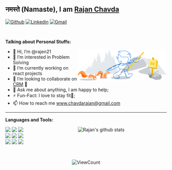 ## नमस्ते (Namaste), I am [Rajan Chavda](https://github.com/rajen21)

<!-- Your badges
You can use the website to generate badges: https://shields.io/
-->

[![Github](https://img.shields.io/badge/-Github-000?style=flat&logo=Github&logoColor=white)](https://github.com/rajen21)
[![Linkedin](https://img.shields.io/badge/-LinkedIn-blue?style=flat&logo=Linkedin&logoColor=white)](https://www.linkedin.com/in/chavda-rajan-8515b6205)
[![Gmail](https://img.shields.io/badge/-Gmail-c14438?style=flat&logo=Gmail&logoColor=white)](www.chavdarajan@gmail.com)

&nbsp;

<!-- Talking about you -->
**Talking about Personal Stuffs:**

<!-- Any image aligned to the right. Beware the width -->
<img width="55%" align="right" alt="Github" src="https://raw.githubusercontent.com/rajen21/rajen21/88f8289eda9fa61d5969c1931991b91b23dc52c6/git-header.svg" />

- 👋 Hi, I’m @rajen21
- 👀 I’m interested in Problem Solving
- 🌱 I’m currently working on react projects
- 👯 I’m looking to collaborate on [CRM](https://github.com/rajen21/crm-react) 🤝
- 💬 Ask me about anything, I am happy to help;
- ⚡️ Fun-Fact: I love to stay fit💪;
- 📫 How to reach me www.chavdarajan@gmail.com
-----------------------------------------------

**Languages and Tools:** 

<!-- Your github readme stats
You can use this api: https://github.com/anuraghazra/github-readme-stats
-->
<p>
  <a href="https://github.com/rajen21/crm-react">
    <img width="55%" align="right" alt="Rajan's github stats" src="https://github-readme-stats.vercel.app/api?username=rajen21&&show_icons=truetitle_color=ff3dr&icon_color=ff3dr&text_color=daf7dc&bg_color=151515&hide_border=true" />
  </a>

  <!-- Your languages and tools. Be careful with the alignment. 
  You can use this sites to get logos: https://www.vectorlogo.zone or https://simpleicons.org/
  -->
  <code><img width="10%" src="https://www.vectorlogo.zone/logos/javascript/javascript-horizontal.svg"></code>
  <code><img width="10%" src="https://www.vectorlogo.zone/logos/reactjs/reactjs-ar21.svg"></code>
  <code><img width="10%" src="https://www.vectorlogo.zone/logos/nodejs/nodejs-ar21.svg"></code>
  <br />
  <code><img width="10%" src="https://www.vectorlogo.zone/logos/mongodb/mongodb-ar21.svg"></code>
  <code><img width="10%" src="https://www.vectorlogo.zone/logos/mysql/mysql-ar21.svg"></code>
  <code><img width="10%" src="https://www.vectorlogo.zone/logos/json/json-ar21.svg"></code>
  <br />
  <code><img width="10%" src="https://www.vectorlogo.zone/logos/git-scm/git-scm-ar21.svg"></code>
  <code><img width="10%" src="https://www.vectorlogo.zone/logos/expressjs/expressjs-ar21.svg"></code>
  <code><img width="10%" src="https://www.vectorlogo.zone/logos/npmjs/npmjs-ar21.svg"></code>
</p>

&nbsp;
<!-- Your hits or visitors
site: http://hits.dwyl.com or https://visitor-badge.glitch.me
Both apis are in trouble due to the number of requests, if you know any other to register visitors, great
-->
<p align="center">
  <img alt="ViewCount" src="https://views.whatilearened.today/views/github/rajen21/rajen21.svg" />
</p>

<!---
rajen21/rajen21 is a ✨ special ✨ repository because its `README.md` (this file) appears on your GitHub profile.
You can click the Preview link to take a look at your changes.
--->
